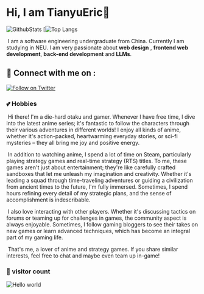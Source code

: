 # Hi, I am TianyuEric👋
![GithubStats](https://github-readme-stats.vercel.app/api?username=TianyuEric&show_icons=true)
[![Top Langs](https://github-readme-stats.vercel.app/api/top-langs/?username=TIanyuEric&title_color=2257EA&bg_color=f7f7f7)

​		I am a software engineering undergraduate from China. Currently I am studying in NEU. I am very
passionate about __web design__ , __frontend web development__, __back-end development__ and __LLMs__.

## 🔗 Connect with me on :

  [![Follow on Twitter](https://img.shields.io/badge/--website?style=social&logo=Tencent%20QQ
)](3271129698@qq.com)

### :two_hearts: Hobbies

​		Hi there! I'm a die-hard otaku and gamer. Whenever I have free time, I dive into the latest anime series; it's fantastic to follow the characters through their various adventures in different worlds! I enjoy all kinds of anime, whether it's action-packed, heartwarming everyday stories, or sci-fi mysteries – they all bring me joy and positive energy.

​		In addition to watching anime, I spend a lot of time on Steam, particularly playing strategy games and real-time strategy (RTS) titles. To me, these games aren't just about entertainment; they're like carefully crafted sandboxes that let me unleash my imagination and creativity. Whether it's leading a squad through time-traveling adventures or guiding a civilization from ancient times to the future, I'm fully immersed. Sometimes, I spend hours refining every detail of my strategic plans, and the sense of accomplishment is indescribable.

​		I also love interacting with other players. Whether it's discussing tactics on forums or teaming up for challenges in games, the community aspect is always enjoyable. Sometimes, I follow gaming bloggers to see their takes on new games or learn advanced techniques, which has become an integral part of my gaming life.

​		That's me, a lover of anime and strategy games. If you share similar interests, feel free to chat and maybe even team up in-game!

### 👀 visitor count

<img src="https://profile-counter.glitch.me/TianyuEric/count.svg" alt="Hello world" />
